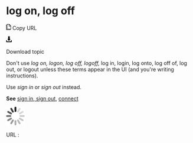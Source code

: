 # log on, log off

![Copy URL](media/log-on-log-off/Copy.png)
Copy URL

![Download](media/log-on-log-off/Download.png)

Download topic

Don't use *log on, logon, log off, logoff,* log in, login, log onto, log off of, log out, or logout unless these terms appear in the UI (and you're writing instructions). 

Use *sign in* or *sign out* instead.

**See** [sign in, sign out](https://worldready.cloudapp.net/Styleguide/Read?id=2700&topicid=28799), [connect](https://worldready.cloudapp.net/Styleguide/Read?id=2700&topicid=28799)

![In progress](media/log-on-log-off/activity-large.gif)

URL :

